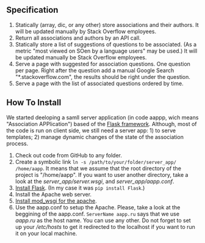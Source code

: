 ## Specification

  1. Statically (array, dic, or any other) store associations and their authors. It will be updated manually by Stack Overflow employees.
  2. Return all associations and authors by an API call.
  3. Statically store a list of suggestions of questions to be associated. (As a metric "most viewed on SOen by a language users" may be used.) It will be updated manually be Stack Overflow employees.
  4. Serve a page with suggested for association questions. One question per page. Right after the question add a manual Google Search "\*.stackoverflow.com", the results should be right under the question.
  5. Serve a page with the list of associated questions ordered by time.

## How To Install

We started deeloping a samll server application (in code aappp, wich means "Association APPlication") based of the [Flask framework](http://flask.pocoo.org/). Although, most of the code is run on client side, we still need a server app: 1) to serve templates; 2) manage dynamic changes of the state of the association process.

1. Check out code from GitHub to any folder.
2. Create a symbolic link `ln -s /path/to/your/folder/server_app/ /home/aapp`. It means that we assume that the root directory of the project is "/home/aapp". If you want to user another directory, take a look at the *server_app/server.wsgi*, and *server_app/aapp.conf*.
3. [Install Flask](http://flask.pocoo.org/docs/0.12/installation/). (In my case it was `pip install Flask`.)
4. Install the Apache web server.
5. [Install mod_wsgi for the apache](http://flask.pocoo.org/docs/0.12/deploying/mod_wsgi/).
6. Use the aapp.conf to setup the Apache. Please, take a look at the beggining of the aapp.conf. `ServerName aapp.ru` says that we use *aapp.ru* as the host name. You can use any other. Do not forget to set up your */etc/hosts* to get it redirected to the localhost if you want to run it on your local machine.
